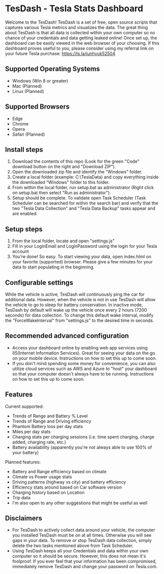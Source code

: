 # TesDash - Tesla Stats Dashboard
Welcome to the TesDash! TesDash is a set of free, open source scripts that captures various Tesla metrics and visualizes the data. The great thing about TesDash is that all data is collected within your own computer so no chance of your credentials and data getting leaked online! Once set up, the dashboard can be easily viewed in the web browser of your choosing. If this dashboard proves useful to you, please consider using my referral link on your future Tesla purchase: https://ts.la/junhyuk52504

## Supported Operating Systems
- Windows (Win 8 or greater)
- Mac (Planned)
- Linux (Planned)

## Supported Browsers
- Edge
- Chrome
- Opera
- Safari (Planned)

## Install steps
1. Download the contents of this repo (Look for the green "Code" download button on the right and "Download ZIP").
2. Open the downloaded zip file and identify the "Windows" folder.
2. Create a local folder (example: C:\TeslaData) and copy everything inside the downloaded "Windows" folder to this folder.
3. From within the local folder, run setup.bat as administrator (Right click on setup.bat then select "Run as administrator").
4. Setup should be complete. To validate open Task Scheduler (Task Scheduler can be searched for within the search bar) and verify that the two "Tesla Data Collection" and "Tesla Data Backup" tasks appear and are enabled.

## Setup steps
1. From the local folder, locate and open "settings.js"
2. Fill in your LoginEmail and LoginPassword using the login for your Tesla account
3. You're done! So easy. To start viewing your data, open index.html on your favorite (supported) browser. Please give a few minutes for your data to start populating in the beginning.

## Configurable settings
While the vehicle is active, TesDash will continuously ping the car for additional data. However, when the vehicle is not in use TesDash will allow the vehicle to go to sleep for battery conservation. In inactive mode, TesDash by default will wake up the vehicle once every 2 hours (7200 seconds) for data collection. To change this default wake interval, modify the "ForceWakeInterval" from "settings.js" to the desired time in seconds.

## Recommended advanced configuration
- Access your dashboard online by enabling web app services using IIS(Internet Information Services). Great for seeing your data on the go on your mobile device. Instructions on how to set this up to come soon.
- If you don't mind spending some money for convenience, you can also utilize cloud services such as AWS and Azure to "host" your dashboard so that your computer doesn't always have to be running. Instructions on how to set this up to come soon.

## Features
Current supported:
- Trends of Range and Battery % Level
- Trends of Range and Driving efficiency
- Phantom Battery loss per day stats
- Miles per day stats
- Charging stats per charging sessions (i.e. time spent charging, charge added, charging rate, etc.)
- Battery availability (apparently you're not always able to use 100% of your battery)

Planned features:
- Battery and Range efficiency based on climate
- Climate vs Power usage stats
- Driving patterns (highway vs city) and battery efficiency
- Efficiency stats around based on Car software version
- Charging history based on Location
- Trip data
- I'm also open to any other suggestions that might be useful as well

## Disclaimers
- For TesDash to actively collect data around your vehicle, the computer you installed TesDash must be on at all times. Otherwise you will see gaps in your data. To remove or stop TesDash data collection, simply delete the two tasks mentioned above from Task Scheduler.
- Using TesDash keeps all your Credentials and data within your own computer so it should be secure. However, this does not mean it's foolproof. If you ever feel that your information has been compromised, immediately remove TesDash and change your password on Tesla.com.
